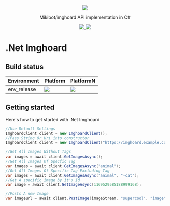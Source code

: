 <p align="center">
  <img src="https://cdn.miki.ai/nuget/miki-logo@0.5x.png"/>
</p>
<p align="center">
    Mikibot/imghoard API implementation in C#
</p>

<p align="center">
  <!-- Nuget package -->
  <a href="https://www.nuget.org/packages/Miki.Utils.Imaging.Headers">
      <img src="https://img.shields.io/nuget/dt/Miki.Discord.svg"/>
  </a>

  <!-- Discord dev server -->
  <a href="https://discord.gg/XpG4kwE">
    <img src="https://img.shields.io/discord/259343729586864139.svg?logo=discord"/>
  </a>
  <!-- Add additional badged here -->
</p>

<!-- Build status of MASTER only -->

# .Net Imghoard

## Build status

|Environment | Platform | PlatformN|
|---|---|---|
| env_release | <img src="https://dev.azure.com/mikibot/Miki/_apis/build/status/dotnet-imghoard?branchName=master"/> | <img src="https://dev.azure.com/mikibot/Miki/_apis/build/status/dotnet-imghoard?branchName=master"/>|

## Getting started
Here's how to get started with .Net Imghoard
```cs
//Use Default Settings
ImghoardClient client = new ImghoardClient();
//Pass String Or Uri into constructor
ImghoardClient client = new ImghoardClient("https://imghoard.example.com");

//Get All Images Without Tags
var images = await client.GetImagesAsync();
//Get All Images Of Specfic Tag
var images = await client.GetImagesAsync("animal");
//Get All Images Of Specific Tag Excluding Tag
var images = await client.GetImagesAsync("animal", "-cat");
//Get A specific image by it's Id
var image = await client.GetImageAsync(1169529585188999168);

//Posts A new Image
var imageurl = await client.PostImage(imageStream, "supercool", "image", "with", "amazing", "tags");
```
